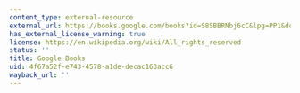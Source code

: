 ```yaml
---
content_type: external-resource
external_url: https://books.google.com/books?id=S8SBBRNbj6cC&lpg=PP1&dq=stewart%20visions%20of%20infinity&pg=PP1#v=onepage&q&f=false
has_external_license_warning: true
license: https://en.wikipedia.org/wiki/All_rights_reserved
status: ''
title: Google Books
uid: 4f67a52f-e743-4578-a1de-decac163acc6
wayback_url: ''
---
```

